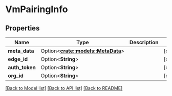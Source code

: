 # VmPairingInfo

## Properties

Name | Type | Description | Notes
------------ | ------------- | ------------- | -------------
**meta_data** | Option<[**crate::models::MetaData**](MetaData.md)> |  | [optional]
**edge_id** | Option<**String**> |  | [optional]
**auth_token** | Option<**String**> |  | [optional]
**org_id** | Option<**String**> |  | [optional]

[[Back to Model list]](../README.md#documentation-for-models) [[Back to API list]](../README.md#documentation-for-api-endpoints) [[Back to README]](../README.md)


